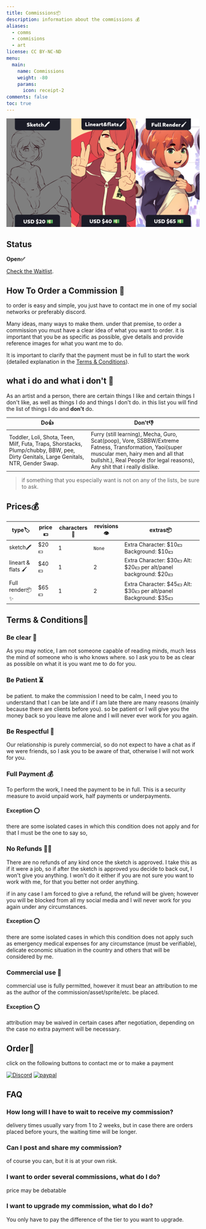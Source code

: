 ```yaml
---
title: Commissions📦
description: information about the commissions 💰
aliases:
  - comms
  - commisions
  - art
license: CC BY-NC-ND
menu:
  main:
    name: Commissions
    weight: -80
    params:
      icon: receipt-2
comments: false
toc: true
---
```


![](commissions.png)
## Status
**Open✅**

[Check the Waitlist](/waitlist/).
## How To Order a Commission 📝
to order is easy and simple, you just have to contact me in one of my social networks or preferably discord.

Many ideas, many ways to make them. 
under that premise, to order a commission you must have a clear idea of what you want to order.
it is important that you be as specific as possible, give details and provide reference images for what you want me to do.

It is important to clarify that the payment must be in full to start the work (detailed explanation in the 
[Terms & Conditions](/commissions/#terms--conditions)).

## what i do and what i don't 📜
As an artist and a person, there are certain things I like and certain things I don't like, as well as things I do and things I don't do.
in this list you will find the list of things I do and **don't** do.

| **Do👍**                                                                                                                                 	| **Don't👎**                                                                                                                                                                                                                  	|
|-----------------------------------------------------------------------------------------------------------------------------------------	|-----------------------------------------------------------------------------------------------------------------------------------------------------------------------------------------------------------------------------	|
| Toddler, Loli, Shota, Teen, Milf,  Futa, Traps, Shorstacks, Plump/chubby,  BBW, pee, Dirty Genitals, Large Genitals,  NTR, Gender Swap. 	| Furry (still learning), Mecha, Guro, Scat(poop), Vore, SSBBW/Extreme Fatness, Transformation,  Yaoi(super muscular men,  hairy men and all that bullshit.), Real People (for legal reasons), Any shit that i really dislike. 	|

> if something that you especially want is not on any of the lists, be sure to ask.

## Prices💰
| type🏷               	| price💵  	| characters 👫 	| revisions👁 	| extras📦                                                        	|
|---------------------	|---------	|--------------	|------------	|----------------------------------------------------------------	|
| sketch🖍             	| $20💵    	| 1            	| `None`     	| Extra Character: $10💵 Background: $10💵                         	|
| lineart & flats  🖌 	| $40💵    	| 1            	| 2          	| Extra Character: $30💵 Alt: $20💵 per alt/panel background: $20💵 	|
| Full render📦✨       	| $65💵    	| 1            	| 2          	| Extra Character: $45💵 Alt: $30💵 per alt/panel Background: $35💵 	|

## Terms & Conditions📜
### Be clear 📖
As you may notice, I am not someone capable of reading minds, much less the mind of someone who is who knows where.
so I ask you to be as clear as possible on what it is you want me to do for you.

### Be Patient ⏳
be patient.
to make the commission I need to be calm, I need you to understand that I can be late and if I am late there are many reasons (mainly because there are clients before you). so be patient or I will give you the money back so you leave me alone and I will never ever work for you again.

### Be Respectful 🤗
Our relationship is purely commercial, so do not expect to have a chat as if we were friends, so I ask you to be aware of that, otherwise I will not work for you.

### Full Payment 💰
To perform the work, I need the payment to be in full. This is a security measure to avoid unpaid work, half payments or underpayments.

#### Exception ⭕
there are some isolated cases in which this condition does not apply and for that I must be the one to say so,

### No Refunds 🙅💸
There are no refunds of any kind once the sketch is approved. I take this as if it were a job, so if after the sketch is approved you decide to back out, I won't give you anything. I won't do it either if you are not sure you want to work with me, for that you better not order anything.

if in any case I am forced to give a refund, the refund will be given; however you will be blocked from all my social media and I will never work for you again under any circumstances.

#### Exception ⭕
there are some isolated cases in which this condition does not apply such as emergency medical expenses for any circumstance (must be verifiable), delicate economic situation in the country and others that will be considered by me.

### Commercial use 📜
commercial use is fully permitted, however it must bear an attribution to me as the author of the commission/asset/sprite/etc. be placed.

#### Exception ⭕
attribution may be waived in certain cases after negotiation, depending on the case no extra payment will be necessary.

## Order📝
click on the following buttons to contact me or to make a payment

[![Discord](https://skillicons.dev/icons?i=discord)](https://discordapp.com/users/842037750479847445/)
[![paypal](https://user-images.githubusercontent.com/88680048/165672202-b582fb0b-908a-40db-8930-234fd48953a0.svg)](https://paypal.me/RoartRjsc)

## FAQ
### How long will I have to wait to receive my commission?
delivery times usually vary from 1 to 2 weeks, but in case there are orders placed before yours, the waiting time will be longer.

### Can I post and share my commission?
of course you can, but it is at your own risk.

### I want to order several commissions, what do I do?
price may be debatable
 
### I want to upgrade my commission, what do I do?
You only have to pay the difference of the tier to you want to upgrade.